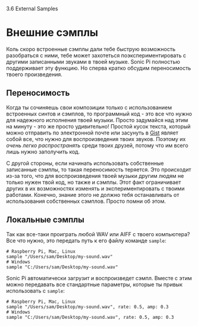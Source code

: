 3.6 External Samples

# Внешние сэмплы

Коль скоро встроенные сэмплы дали тебе быструю возможность разобраться с ними,
тебе может захотеться поэкспериментировать с другими записанными звуками в твоей
музыке. Sonic Pi полностью поддерживает эту функцию. Но сперва кратко обсудим
переносимость твоего произведения.

## Переносимость

Когда ты сочиняешь свои композиции только с использованием встроенных синтов и
сэмплов, то программный код - это все что нужно для надежного исполнения твоей
музыки. Просто задумайся над этим на минуту - это же просто удивительно! Простой
кусок текста, который можно отправить по электронной почте или засунуть в
[Gist](https://gist.github.com) являет собой все, что нужно для воспроизведения
твоих звуков. Поэтому их *очень легко распространять* среди твоих друзей, потому
что им всего лишь нужно заполучить код.

С другой стороны, если начинать использовать собственные записанные сэмплы, то
такая переносимость теряется. Это происходит из-за того, что для воспроизведения
твоей музыки другим людям не только нужен твой код, но также и сэмплы. Этот факт
ограничивает других в их возможностях изменять и экспериментировать с твоими
работами. Конечно, знание этого не должно тебя останавливать от использования
собственных сэмплов. Просто помни об этом.

## Локальные сэмплы

Так как все-таки проиграть любой WAV или AIFF с твоего компьютера? Все что нужно,
это передать путь к его файлу команде `sample`:

```
# Raspberry Pi, Mac, Linux
sample "/Users/sam/Desktop/my-sound.wav"
# Windows
sample "C:/Users/sam/Desktop/my-sound.wav"
```

Sonic Pi автоматически загрузит и воспроизведет сэмпл. Вместе с этим можно
передавать все стандартные параметры, которые ты привык использовать с `sample`:

```
# Raspberry Pi, Mac, Linux
sample "/Users/sam/Desktop/my-sound.wav", rate: 0.5, amp: 0.3
# Windows
sample "C:/Users/sam/Desktop/my-sound.wav", rate: 0.5, amp: 0.3
```

